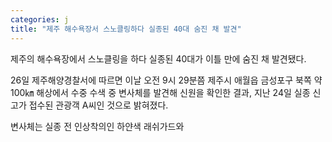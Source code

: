 ```yaml
---
categories: j
title: "제주 해수욕장서 스노클링하다 실종된 40대 숨진 채 발견"
---
```

  제주의 해수욕장에서 스노클링을 하다 실종된 40대가 이틀 만에 숨진 채 발견됐다.
 
26일 제주해양경찰서에 따르면 이날 오전 9시 29분쯤 제주시 애월읍 금성포구 북쪽 약 100㎞ 해상에서 수중 수색 중 변사체를 발견해 신원을 확인한 결과, 지난 24일 실종 신고가 접수된 관광객 A씨인 것으로 밝혀졌다.
 
변사체는 실종 전 인상착의인 하얀색 래쉬가드와 